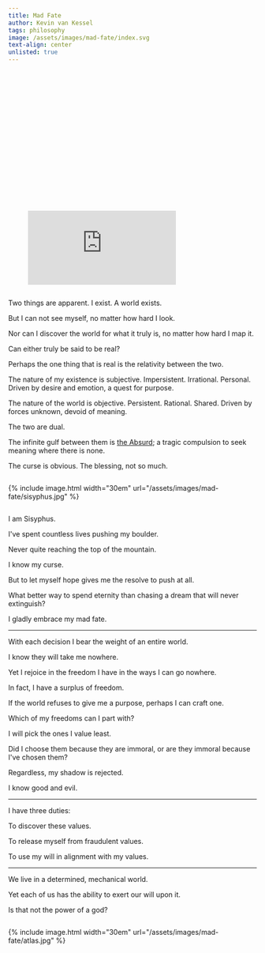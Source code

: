 ```yaml
---
title: Mad Fate
author: Kevin van Kessel
tags: philosophy
image: /assets/images/mad-fate/index.svg
text-align: center
unlisted: true
---
```


<figure style="position:relative;padding-top:56.25%;"><iframe src="https://www.youtube.com/embed/8n0PUXewaC0" frameborder="0" allow="autoplay; encrypted-media" allowfullscreen></iframe></figure>

<div markdown=1 style="display: inline-block">

Two things are apparent. I exist. A world exists.

But I can not see myself, no matter how hard I look.

Nor can I discover the world for what it truly is, no matter how hard I map it.

Can either truly be said to be real?

Perhaps the one thing that is real is the relativity between the two.

The nature of my existence is subjective. Impersistent. Irrational. Personal. Driven by desire and emotion, a quest for purpose.

The nature of the world is objective. Persistent. Rational. Shared. Driven by forces unknown, devoid of meaning.

The two are dual.

The infinite gulf between them is [the Absurd](https://en.wikipedia.org/wiki/Absurdism); a tragic compulsion to seek meaning where there is none.

The curse is obvious. The blessing, not so much.

</div>

{% include image.html width="30em" url="/assets/images/mad-fate/sisyphus.jpg" %}

<div markdown=1 style="display: inline-block">

I am Sisyphus.

I've spent countless lives pushing my boulder.

Never quite reaching the top of the mountain.

I know my curse.

But to let myself hope gives me the resolve to push at all.

What better way to spend eternity than chasing a dream that will never extinguish?

I gladly embrace my mad fate.

---

With each decision I bear the weight of an entire world.

I know they will take me nowhere.

Yet I rejoice in the freedom I have in the ways I can go nowhere.

In fact, I have a surplus of freedom.

If the world refuses to give me a purpose, perhaps I can craft one.

Which of my freedoms can I part with?

I will pick the ones I value least.

Did I choose them because they are immoral, or are they immoral because I've chosen them?

Regardless, my shadow is rejected.

I know good and evil.

---

I have three duties:

To discover these values.

To release myself from fraudulent values.

To use my will in alignment with my values.

---

We live in a determined, mechanical world.

Yet each of us has the ability to exert our will upon it.

Is that not the power of a god?

</div>

{% include image.html width="30em" url="/assets/images/mad-fate/atlas.jpg" %}
